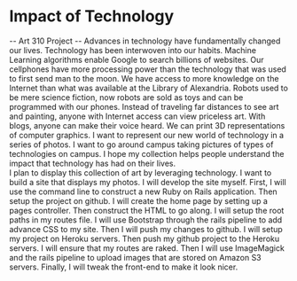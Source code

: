 # Impact of Technology
-- Art 310 Project --
Advances in technology have fundamentally changed our lives. Technology has been interwoven into our habits. Machine Learning algorithms enable Google to search billions of websites. Our cellphones have more processing power than the technology that was used to first send man to the moon. We have access to more knowledge on the Internet than what was available at the Library of Alexandria. Robots used to be mere science fiction, now robots are sold as toys and can be programmed with our phones. Instead of traveling far distances to see art and painting, anyone with Internet access can view priceless art. With blogs, anyone can make their voice heard. We can print 3D representations of computer graphics. I want to represent our new world of technology in a series of photos. I want to go around campus taking pictures of types of technologies on campus. I hope my collection helps people understand the impact that technology has had on their lives.  
I plan to display this collection of art by leveraging technology. I want to build a site that displays my photos. I will develop the site myself. First, I will use the command line to construct a new Ruby on Rails application. Then setup the project on github. I will create the home page by setting up a pages controller. Then construct the HTML to go along. I will setup the root paths in my routes file. I will use Bootstrap through the rails pipeline to add advance CSS to my site. Then I will push my changes to github. I will setup my project on Heroku servers. Then push my github project to the Heroku servers. I will ensure that my routes are raked. Then I will use ImageMagick and the rails pipeline to upload images that are stored on Amazon S3 servers. Finally, I will tweak the front-end to make it look nicer.
